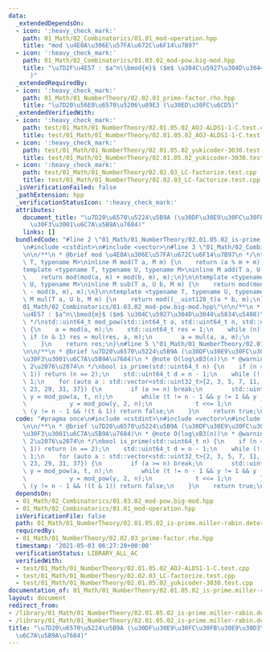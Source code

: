```yaml
---
data:
  _extendedDependsOn:
  - icon: ':heavy_check_mark:'
    path: 01_Math/02_Combinatorics/01.01_mod-operation.hpp
    title: "mod \u4E0A\u306E\u57FA\u672C\u6F14\u7B97"
  - icon: ':heavy_check_mark:'
    path: 01_Math/02_Combinatorics/01.03.02_mod-pow.big-mod.hpp
    title: "\u7D2F\u4E57 : $a^n\\bmod{m}$ ($m$ \u304C\u5927\u304D\u3044\u5834\u5408\
      )"
  _extendedRequiredBy:
  - icon: ':heavy_check_mark:'
    path: 01_Math/01_NumberTheory/02.02.03_prime-factor.rho.hpp
    title: "\u7D20\u56E0\u6570\u5206\u89E3 (\u30ED\u30FC\u6CD5)"
  _extendedVerifiedWith:
  - icon: ':heavy_check_mark:'
    path: test/01_Math/01_NumberTheory/02.01.05.02_AOJ-ALDS1-1-C.test.cpp
    title: test/01_Math/01_NumberTheory/02.01.05.02_AOJ-ALDS1-1-C.test.cpp
  - icon: ':heavy_check_mark:'
    path: test/01_Math/01_NumberTheory/02.01.05.02_yukicoder-3030.test.cpp
    title: test/01_Math/01_NumberTheory/02.01.05.02_yukicoder-3030.test.cpp
  - icon: ':heavy_check_mark:'
    path: test/01_Math/01_NumberTheory/02.02.03_LC-factorize.test.cpp
    title: test/01_Math/01_NumberTheory/02.02.03_LC-factorize.test.cpp
  _isVerificationFailed: false
  _pathExtension: hpp
  _verificationStatusIcon: ':heavy_check_mark:'
  attributes:
    document_title: "\u7D20\u6570\u5224\u5B9A (\u30DF\u30E9\u30FC\u30FB\u30E9\u30D3\
      \u30F3\u3001\u6C7A\u5B9A\u7684)"
    links: []
  bundledCode: "#line 2 \"01_Math/01_NumberTheory/02.01.05.02_is-prime.miller-rabin.deterministic.hpp\"\
    \n#include <cstdint>\n#include <vector>\n#line 3 \"01_Math/02_Combinatorics/01.01_mod-operation.hpp\"\
    \n\n/**\n * @brief mod \u4E0A\u306E\u57FA\u672C\u6F14\u7B97\n */\ntemplate <typename\
    \ T, typename M>\ninline M mod(T a, M m) {\n    return (a % m + m) % m;\n}\n\n\
    template <typename T, typename U, typename M>\ninline M add(T a, U b, M m) {\n\
    \    return mod(mod(a, m) + mod(b, m), m);\n}\n\ntemplate <typename T, typename\
    \ U, typename M>\ninline M sub(T a, U b, M m) {\n    return mod(mod(a, m) + m\
    \ - mod(b, m), m);\n}\n\ntemplate <typename T, typename U, typename M>\ninline\
    \ M mul(T a, U b, M m) {\n    return mod((__uint128_t)a * b, m);\n}\n#line 3 \"\
    01_Math/02_Combinatorics/01.03.02_mod-pow.big-mod.hpp\"\n\n/**\n * @brief \u7D2F\
    \u4E57 : $a^n\\bmod{m}$ ($m$ \u304C\u5927\u304D\u3044\u5834\u5408)\n * @note O(log(n))\n\
    \ */\nstd::uint64_t mod_pow(std::int64_t a, std::uint64_t n, std::uint64_t m)\
    \ {\n    a = mod(a, m);\n    std::uint64_t res = 1;\n    while (n) {\n       \
    \ if (n & 1) res = mul(res, a, m);\n        a = mul(a, a, m);\n        n >>= 1;\n\
    \    }\n    return res;\n}\n#line 5 \"01_Math/01_NumberTheory/02.01.05.02_is-prime.miller-rabin.deterministic.hpp\"\
    \n\n/**\n * @brief \u7D20\u6570\u5224\u5B9A (\u30DF\u30E9\u30FC\u30FB\u30E9\u30D3\
    \u30F3\u3001\u6C7A\u5B9A\u7684)\n * @note O(log\xB3(n))\n * @warning n \u2264\
    \ 2\u2076\u2074\n */\nbool is_prime(std::uint64_t n) {\n    if (n < 2 || !(n &\
    \ 1)) return (n == 2);\n    std::uint64_t d = n - 1;\n    while (!(d & 1)) d >>=\
    \ 1;\n    for (auto a : std::vector<std::uint32_t>{2, 3, 5, 7, 11, 13, 17, 19,\
    \ 23, 29, 31, 37}) {\n        if (a >= n) break;\n        std::uint64_t t = d,\
    \ y = mod_pow(a, t, n);\n        while (t != n - 1 && y != 1 && y != n - 1) {\n\
    \            y = mod_pow(y, 2, n);\n            t <<= 1;\n        }\n        if\
    \ (y != n - 1 && !(t & 1)) return false;\n    }\n    return true;\n}\n"
  code: "#pragma once\n#include <cstdint>\n#include <vector>\n#include \"../02_Combinatorics/01.03.02_mod-pow.big-mod.hpp\"\
    \n\n/**\n * @brief \u7D20\u6570\u5224\u5B9A (\u30DF\u30E9\u30FC\u30FB\u30E9\u30D3\
    \u30F3\u3001\u6C7A\u5B9A\u7684)\n * @note O(log\xB3(n))\n * @warning n \u2264\
    \ 2\u2076\u2074\n */\nbool is_prime(std::uint64_t n) {\n    if (n < 2 || !(n &\
    \ 1)) return (n == 2);\n    std::uint64_t d = n - 1;\n    while (!(d & 1)) d >>=\
    \ 1;\n    for (auto a : std::vector<std::uint32_t>{2, 3, 5, 7, 11, 13, 17, 19,\
    \ 23, 29, 31, 37}) {\n        if (a >= n) break;\n        std::uint64_t t = d,\
    \ y = mod_pow(a, t, n);\n        while (t != n - 1 && y != 1 && y != n - 1) {\n\
    \            y = mod_pow(y, 2, n);\n            t <<= 1;\n        }\n        if\
    \ (y != n - 1 && !(t & 1)) return false;\n    }\n    return true;\n}"
  dependsOn:
  - 01_Math/02_Combinatorics/01.03.02_mod-pow.big-mod.hpp
  - 01_Math/02_Combinatorics/01.01_mod-operation.hpp
  isVerificationFile: false
  path: 01_Math/01_NumberTheory/02.01.05.02_is-prime.miller-rabin.deterministic.hpp
  requiredBy:
  - 01_Math/01_NumberTheory/02.02.03_prime-factor.rho.hpp
  timestamp: '2021-05-03 06:27:20+00:00'
  verificationStatus: LIBRARY_ALL_AC
  verifiedWith:
  - test/01_Math/01_NumberTheory/02.01.05.02_AOJ-ALDS1-1-C.test.cpp
  - test/01_Math/01_NumberTheory/02.02.03_LC-factorize.test.cpp
  - test/01_Math/01_NumberTheory/02.01.05.02_yukicoder-3030.test.cpp
documentation_of: 01_Math/01_NumberTheory/02.01.05.02_is-prime.miller-rabin.deterministic.hpp
layout: document
redirect_from:
- /library/01_Math/01_NumberTheory/02.01.05.02_is-prime.miller-rabin.deterministic.hpp
- /library/01_Math/01_NumberTheory/02.01.05.02_is-prime.miller-rabin.deterministic.hpp.html
title: "\u7D20\u6570\u5224\u5B9A (\u30DF\u30E9\u30FC\u30FB\u30E9\u30D3\u30F3\u3001\
  \u6C7A\u5B9A\u7684)"
---
```

